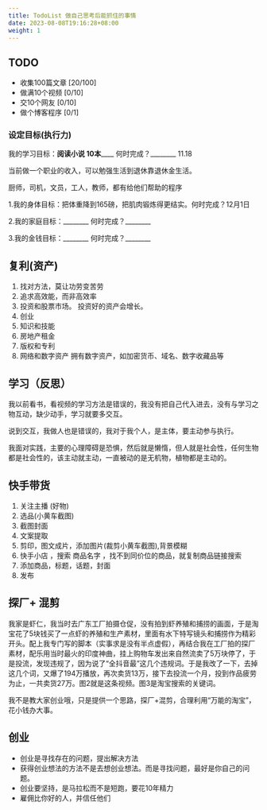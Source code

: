 ```yaml
---
title: TodoList 做自己思考后能抓住的事情
date: 2023-08-08T19:16:28+08:00
weight: 1
---
```


## TODO 

- 收集100篇文章  [20/100]
- 做满10个视频 [0/10]
- 交10个网友 [0/10]
- 做个博客程序 [0/1]

### 设定目标(执行力)

我的学习目标：__阅读小说 10本______ 何时完成？________ 11.18

当前做一个职业的收入，可以勉强生活到退休靠退休金生活。

厨师，司机，文员，工人，教师，都有给他们帮助的程序

1.我的身体目标：把体重降到165磅，把肌肉锻炼得更结实。何时完成？12月1日

2.我的家庭目标：________ 何时完成？________

3.我的金钱目标：________ 何时完成？________

## 复利(资产)
1. 找对方法，莫让功劳变苦劳
2. 追求高效能，而非高效率
1. 投资和股票市场。 投资好的资产会增长。
2. 创业
3. 知识和技能
4. 房地产租金
5. 版权和专利
6. 网络和数字资产  拥有数字资产，如加密货币、域名、数字收藏品等

## 学习（反思）

我以前看书，看视频的学习方法是错误的，我没有把自己代入进去，没有与学习之物互动，缺少动手，学习就要多交互。

说到交互，我做人也是错误的，我对于我个人，是主体，要主动参与执行。

我面对实践，主要的心理障碍是恐惧，然后就是懒惰，但人就是社会性，任何生物都是社会性的，该主动就主动，一直被动的是无机物，植物都是主动的。

## 快手带货

1. 关注主播 (好物)
1. 选品(小黄车截图)
2. 截图封面 
3. 文案提取
4. 剪印，图文成片，添加图片(裁剪小黄车截图),背景模糊
5. 快手小店 ，搜索 商品名字  ，找不到同价位的商品，就复制商品链接搜索
7. 添加商品，标题，话题，封面
8. 发布

## 探厂+ 混剪

我家是虾仁，我当时去广东工厂拍摄仓促，没有拍到虾养殖和捕捞的画面，于是淘宝花了5块钱买了一点虾的养殖和生产素材，里面有水下特写镜头和捕捞作为精彩开头。配上我专门写的脚本（实事求是没有半点虚假），再结合我在工厂拍的探厂素材，配乐用当时最火的印度神曲，挂上购物车发出来自然流卖了5万块停了，于是投流，发现违规了，因为说了“全抖音最”这几个违规词。于是我改了一下，去掉这几个词，又爆了194万播放，再次卖货13万，接下去投流一个月，投到作品疲劳为止，一共卖货27万。图2就是这条视频。图3是淘宝搜索的关键词。

我不是教大家创业哦，只是提供一个思路，探厂+混剪，合理利用“万能的淘宝”，花小钱办大事。

## 创业
- 创业是寻找存在的问题，提出解决方法
- 获得创业想法的方法不是去想创业想法。而是寻找问题，最好是你自己的问题。
- 创业要坚持，是马拉松而不是短跑，要花10年精力
- 雇佣比你好的人，并信任他们


